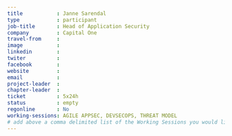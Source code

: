 ```yaml
---
title           : Janne Sarendal
type            : participant
job-title       : Head of Application Security
company         : Capital One
travel-from     :
image           :
linkedin        :
twiter          :
facebook        :
website         :
email           :
project-leader  :
chapter-leader  :
ticket          : 5x24h
status          : empty
regonline       : No
working-sessions: AGILE APPSEC, DEVSECOPS, THREAT MODEL
# add above a comma delimited list of the Working Sessions you would like to attend (use the session's title)
---
```


<!-- put more details about participant here -->

